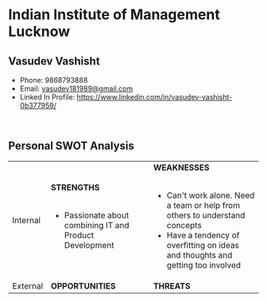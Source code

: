 # Indian Institute of Management Lucknow

## Vasudev Vashisht
- Phone: 9868793888
- Email: vasudev181989@gmail.com
- Linked In Profile: <a href="https://www.linkedin.com/in/vasudev-vashisht-0b377959/">https://www.linkedin.com/in/vasudev-vashisht-0b377959/</a>

<br>

## Personal SWOT Analysis

<table>
	<tbody>
		<tr>
			<td>Internal</td>
			<td>
				<b>STRENGTHS</b>
				<br>
				<br>
				<ul>
					<li>Passionate about combining IT and Product Development</li>
				</ul>
			</td>
			<td>
				<b>WEAKNESSES</b>
				<br>
				<br>
				<ul>
					<li>Can't work alone. Need a team or help from others to understand concepts</li>
					<li>Have a tendency of overfitting on ideas and thoughts and getting too involved</li>
				</ul>
			</td>
		</tr>
		<tr>
			<td>External</td>
			<td>
				<b>OPPORTUNITIES</b>
				<br>
			</td>
			<td>
				<b>THREATS</b>
				<br>
			</td>
		</tr>
	</tbody>	
</table>